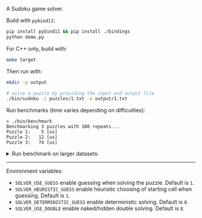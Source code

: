 
A Sudoku game solver. 

Build with `pybind11`:
```sh
pip install pybind11 && pip install ./bindings
python demo.py
```

For C++ only, build with:
```sh
make target
```

Then run with:
```sh
mkdir -p output

# solve a puzzle by providing the input and output file
./bin/sudoku -i puzzles/1.txt -o output/1.txt
```

Run benchmarks (time varies depending on difficulties):
```
> ./bin/benchmark
Benchmarking 3 puzzles with 100 repeats...
Puzzle 1:    5 [us]
Puzzle 2:   12 [us]
Puzzle 3:   74 [us]
```

<details>
<summary>
Run benchmark on larger datasets:
</summary>

```
> python benchmark.py /Users/monsoon/Code/repo/sudoku-dataset/hard_sudokus.txt
Read 10000 puzzles
Submitting tasks: 100%|████████████████████████████████████████████████████████| 10000/10000 [00:00<00:00, 21433.89it/s]
Collecting results: 100%|██████████████████████████████████████████████████████| 10000/10000 [00:00<00:00, 13791.81it/s]
------------------------------
Solved: 100.00%
Mean time: 40.0826 us
Median time: 35.0 us
Max time: 290 us
Min time: 9 us
1st quartile time: 24.0 us
3rd quartile time: 50.0 us
------------------------------

> python benchmark.py /Users/monsoon/Code/repo/sudoku-dataset/all_17_clue_sudokus.txt
Read 49151 puzzles
Submitting tasks: 100%|████████████████████████████████████████████████████████| 49151/49151 [00:01<00:00, 45788.44it/s]
Collecting results: 100%|██████████████████████████████████████████████████████| 49151/49151 [00:03<00:00, 15621.89it/s]
------------------------------
Solved: 100.00%
Mean time: 108.90942198531057 us
Median time: 53.0 us
Max time: 11980 us
Min time: 15 us
1st quartile time: 41.0 us
3rd quartile time: 78.0 us
------------------------------
```

</details>

---

Environment variables:
- `SOLVER_USE_GUESS` enable guessing when solving the puzzle. Default is `1`.
- `SOLVER_HEURISTIC_GUESS` enable heuristic choosing of starting cell when guessing. Default is `1`.
- `SOLVER_DETERMINISTIC_GUESS` enable deterministic solving. Default is `0`.
- `SOLVER_USE_DOUBLE` enable naked/hidden double solving. Default is `0`.